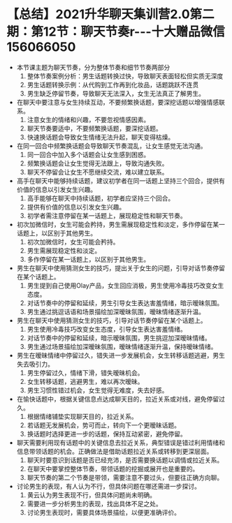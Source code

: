 # 【总结】2021升华聊天集训营2.0第二期：第12节：聊天节奏r---十大赠品微信156066050

-   本节课主题为聊天节奏，分为整体节奏和细节节奏两部分
    1.  整体节奏案例分析：男生话题转换过快，导致聊天表面轻松但实质无深度
    2.  男生话题转换示例：从代购到工作再到化妆品，话题跳跃不连贯
    3.  男生缺乏停留节奏，导致聊天无法深入，女生无法真正了解男生。
-   在聊天中要注意与女生持续互动，不要频繁换话题，要深挖话题以增强情感联系。
    1.  注意女生的情绪和兴趣，不要忽视情感因素。
    2.  聊天节奏要适中，不要频繁换话题，要深挖话题。
    3.  快速换话题会导致女生情绪无法升起，聊天变得枯燥。
-   在同一回合中频繁换话题会导致聊天节奏混乱，让女生感觉无法沟通。
    1.  同一回合中加入多个话题会让女生感到困惑。
    2.  频繁换话题会让女生觉得无法跟上，导致沟通失败。
    3.  聊天不停留会让女生不愿继续交流，难以建立联系。
-   高手在聊天中能够持续话题，建议初学者在同一话题上坚持三个回合，提供有价值的信息以引发女生兴趣。
    1.  高手能够在聊天中持续话题，初学者应坚持三个回合。
    2.  提供有价值的信息以引发女生兴趣。
    3.  初学者需注意停留在某一话题上，展现稳定性和聊天节奏。
-   初次加微信时，女生可能会矜持，男生需展现稳定性和淡定，多作停留在某一话题上，以区别于其他男生。
    1.  初次加微信时，女生可能会矜持。
    2.  男生需展现稳定性和淡定。
    3.  多作停留在某一话题上，以区别于其他男生。
-   男生在聊天中使用猜测女生的技巧，提出关于女生的问题，引导对话节奏停留在某个话题上。
    1.  男生提到自己使用Olay产品，女生回应消极，男生使用冷毒技巧改变女生态度。
    2.  对话节奏中的停留和延续，男生引导女生表达害羞情绪，暗示暧昧氛围。
    3.  男生通过挑逗话语和场景描绘加深暧昧氛围，暧昧情绪逐渐升温。
-   男生在聊天中使用猜测女生的技巧，引导对话节奏停留在某个话题上。
    1.  男生使用冷毒技巧改变女生态度，引导女生表达害羞情绪。
    2.  对话节奏中的停留和延续，暗示暧昧氛围，男生挑逗加深暧昧情绪。
    3.  男生通过场景描绘加深暧昧氛围，暧昧情绪逐渐升温，保持暧昧情绪。
-   男生在暧昧情绪中停留过久，错失进一步发展机会，女生转移话题逃避，男生失去吸引力。
    1.  男生停留过久，情绪下滑，错失暧昧机会。
    2.  女生转移话题，逃避男生，难以再次暧昧。
    3.  男生习惯性错过机会，女生觉得无难度，失去好感。
-   在愉快话题中，根据关键信息点达成聊天目的，拉近关系或对线，避免停留过久。
    1.  根据情绪铺垫实现聊天目的，拉近关系。
    2.  若话题无发展机会，势可而止，转向下一个更暧昧话题。
    3.  换话题时选择更进一步的话题，保持互动紧密，避免停留。
-   聊天需要利用现有话题中的关键信息去拉近关系，典型错误是错过利用情绪和信息带领话题的机会。正确做法是借助话题拉近关系或转移到更深层面。
    1.  聊天时要意识到话题是否已经充沛，是否需要换话题以调情或拉近关系。
    2.  在聊天中要掌控整体节奏，带领话题的挖掘或展开也是重要的。
    3.  聊天节奏的第二个节奏是带领，需要注意不要过头，但要往正确方向聊。
-   讨论男生的表现，有人认为不行，但具体问题在哪还需进一步探讨。
    1.  黄云认为男生表现不行，但具体问题尚未明确。
    2.  需要进一步分析男生的表现，找出具体不足之处。
    3.  讨论男生表现时，需要具体场景描绘，以便更准确评价。